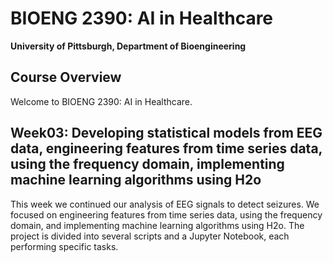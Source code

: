 # BIOENG 2390: AI in Healthcare

**University of Pittsburgh, Department of Bioengineering**

## Course Overview
Welcome to BIOENG 2390: AI in Healthcare. 


## Week03: Developing statistical models from EEG data, engineering features from time series data, using the frequency domain, implementing machine learning algorithms using H2o
This week we continued our analysis of EEG signals to detect seizures. We focused on engineering features from time series data, using the frequency domain, and implementing machine learning algorithms using H2o. The project is divided into several scripts and a Jupyter Notebook, each performing specific tasks.